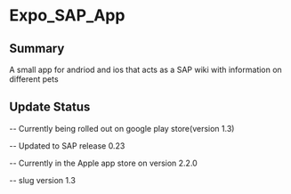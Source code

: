 # Expo_SAP_App

## Summary

A small app for andriod and ios that acts as a SAP wiki with information on different pets

## Update Status

-- Currently being rolled out on google play store(version 1.3)

-- Updated to SAP release 0.23

-- Currently in the Apple app store on version 2.2.0

-- slug version 1.3
